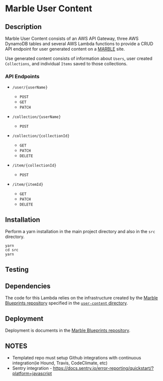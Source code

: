 # Marble User Content
## Description

Marble User Content consists of an AWS API Gateway, three AWS DynamoDB tables and several AWS Lambda functions to provide a CRUD API endpoint for user generated content on a [MARBLE](https://github.com/ndlib/marble-website-starter) site.

Use generated content consists of information about `Users`, user created `Collections`, and individual `Items` saved to those collections.

### API Endpoints
* `/user/{userName}`
  * `POST`
  * `GET`
  * `PATCH`


* `/collection/{userName}`
  * `POST`    
* `/collection/{collectionId}`
  * `GET`
  * `PATCH`
  * `DELETE`


* `/item/{collectionId}`
  * `POST`
* `/item/{itemId}`
  * `GET`
  * `PATCH`
  * `DELETE`

## Installation

Perform a yarn installation in the main project directory and also in the `src` directory.

```
yarn
cd src
yarn
```

## Testing

## Dependencies

The code for this Lambda relies on the infrastructure created by the [Marble Blueprints repository](https://github.com/ndlib/marble-blueprints) specified in the [`user-content` directory](https://github.com/ndlib/marble-blueprints/tree/master/deploy/cdk/lib/user-content).

## Deployment

Deployment is documents in the [Marble Blueprints repository](https://github.com/ndlib/marble-blueprints).
## NOTES
 * Templated repo must setup Github integrations with continuous integration(ie Hound, Travis, CodeClimate, etc)
 * Sentry integration - https://docs.sentry.io/error-reporting/quickstart/?platform=javascript
